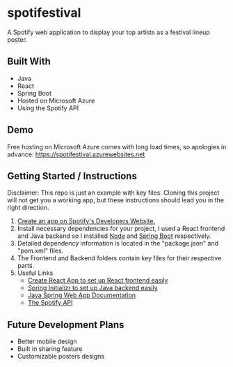 # spotifestival

A Spotify web application to display your top artists as a festival lineup poster.

## Built With
* Java
* React
* Spring Boot
* Hosted on Microsoft Azure
* Using the Spotify API

## Demo
Free hosting on Microsoft Azure comes with long load times, so apologies in advance: https://spotifestival.azurewebsites.net

## Getting Started / Instructions
Disclaimer: This repo is just an example with key files. Cloning this project will not get you a working app, but these instructions should lead you in the right direction.
1. [Create an app on Spotify's Developers Website.](https://developer.spotify.com/dashboard/)
2. Install necessary dependencies for your project, I used a React frontend and Java backend so I installed [Node](https://docs.npmjs.com/downloading-and-installing-node-js-and-npm) and [Spring Boot](https://spring.io/guides/gs/spring-boot/) respectively.
3. Detailed dependency information is located in the "package.json" and "pom.xml" files.
4. The Frontend and Backend folders contain key files for their respective parts.
5. Useful Links
   * [Create React App to set up React frontend easily](https://create-react-app.dev/docs/getting-started/)
   * [Spring Initializr to set up Java backend easily](https://start.spring.io/)
   * [Java Spring Web App Documentation](https://docs.spring.io/spring-boot/docs/current/reference/html/web.html)
   * [The Spotify API](https://developer.spotify.com/documentation/web-api/quick-start/)

## Future Development Plans
* Better mobile design
* Built in sharing feature
* Customizable posters designs
